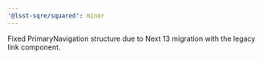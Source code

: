 ```yaml
---
'@lsst-sqre/squared': minor
---
```


Fixed PrimaryNavigation structure due to Next 13 migration with the legacy link component.

